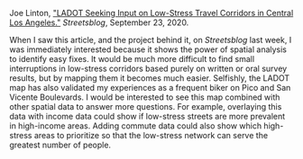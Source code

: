 Joe Linton, ["LADOT Seeking Input on Low-Stress Travel Corridors in Central Los Angeles."](https://la.streetsblog.org/2020/09/23/ladot-seeking-input-on-low-stress-travel-corridors-in-central-los-angeles/) *Streetsblog*, September 23, 2020. 

When I saw this article, and the project behind it, on *Streetsblog* last week, I was immediately interested because it shows the power of spatial analysis to identify easy fixes. It would be much more difficult to find small interruptions in low-stress corridors based purely on written or oral survey results, but by mapping them it becomes much easier. Selfishly, the LADOT map has also validated my experiences as a frequent biker on Pico and San Vicente Boulevards. I would be interested to see this map combined with other spatial data to answer more questions. For example, overlaying this data with income data could show if low-stress streets are more prevalent in high-income areas. Adding commute data could also show which high-stress areas to prioritize so that the low-stress network can serve the greatest number of people.

